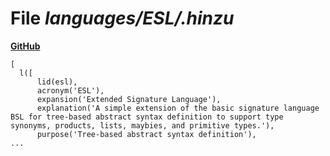# File _languages/ESL/.hinzu_
**[GitHub](https://github.com/softlang/yas/blob/master/languages/ESL/.hinzu)**
```
[
  l([
      lid(esl),
      acronym('ESL'),
      expansion('Extended Signature Language'),
      explanation('A simple extension of the basic signature language BSL for tree-based abstract syntax definition to support type synonyms, products, lists, maybies, and primitive types.'),
      purpose('Tree-based abstract syntax definition'),
...
```
